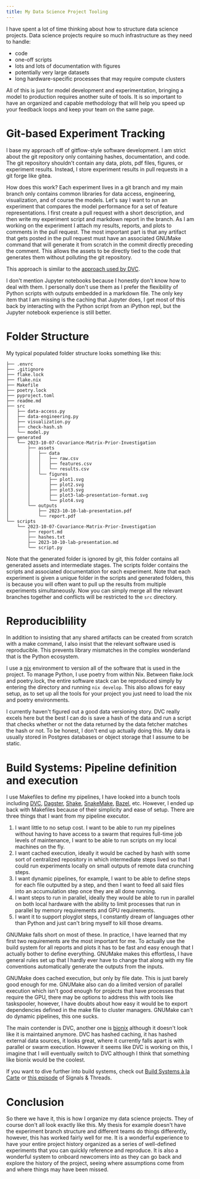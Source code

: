```yaml
---
title: My Data Science Project Tooling
---
```


I have spent a lot of time thinking about how to structure data science projects.
Data science projects require so much infrastructure as they need to handle:

- code
- one-off scripts
- lots and lots of documentation with figures
- potentially very large datasets
- long hardware-specific processes that may require compute clusters

All of this is just for model development and experimentation, bringing a model to production requires another suite of tools.
It is so important to have an organized and capable methodology that will help you speed up your feedback loops and keep your team on the same page.

# Git-based Experiment Tracking

I base my approach off of gitflow-style software development.
I am strict about the git repository only containing hashes, documentation, and code.
The git repository shouldn't contain any data, plots, pdf files, figures, or experiment results.
Instead, I store experiment results in pull requests in a git forge like gitea.

How does this work? Each experiment lives in a git branch and my main branch only contains common libraries for data access, engineering, visualization, and of course the models.
Let's say I want to run an experiment that compares the model performance for a set of feature representations.
I first create a pull request with a short description, and then write my experiment script and markdown report in the branch.
As I am working on the experiment I attach my results, reports, and plots to comments in the pull request.
The most important part is that any artifact that gets posted in the pull request must have an associated GNUMake command that will generate it from scratch in the commit directly preceding the comment.
This allows the assets to be directly tied to the code that generates them without polluting the git repository.

This approach is similar to the [approach used by DVC](https://dvc.org/doc/start/experiments/experiment-tracking).

I don't mention Jupyter notebooks because I honestly don't know how to deal with them.
I personally don't use them as I prefer the flexibility of Python scripts with outputs embedded in a markdown file.
The only key item that I am missing is the caching that Jupyter does, I get most of this back by interacting with the Python script from an iPython repl, but the Jupyter notebook experience is still better.

# Folder Structure

My typical populated folder structure looks something like this:

```
├── .envrc
├── .gitignore
├── flake.lock
├── flake.nix
├── Makefile
├── poetry.lock
├── pyproject.toml
├── readme.md
├── src
│   ├── data-access.py
│   ├── data-engineering.py
│   ├── visualization.py
│   ├── check-hash.sh
│   └── model.py
├── generated
│   └── 2023-10-07-Covariance-Matrix-Prior-Investigation
│       ├── assets
│       │   ├── data
│       │   │   ├── raw.csv
│       │   │   ├── features.csv
│       │   │   └── results.csv
│       │   └── figures
│       │       ├── plot1.svg
│       │       ├── plot2.svg
│       │       ├── plot3.svg
│       │       ├── plot3-lab-presentation-format.svg
│       │       └── plot4.svg
│       └── outputs
│           ├── 2023-10-10-lab-presentation.pdf
│           └── report.pdf
└── scripts
    └── 2023-10-07-Covariance-Matrix-Prior-Investigation
        ├── report.md
        ├── hashes.txt
        ├── 2023-10-10-lab-presentation.md
        └── script.py
```

Note that the generated folder is ignored by git, this folder contains all generated assets and intermediate stages.
The scripts folder contains the scripts and associated documentation for each experiment.
Note that each experiment is given a unique folder in the scripts and generated folders, this is because you will often want to pull up the results from multiple experiments simultaneously.
Now you can simply merge all the relevant branches together and conflicts will be restricted to the `src` directory.

# Reproduciblility

In addition to insisting that any shared artifacts can be created from scratch with a make command, I also insist that the relevant software used is reproducible.
This prevents library mismatches in the complex wonderland that is the Python ecosystem.

I use a [nix](https://nixos.org/) environment to version all of the software that is used in the project.
To manage Python, I use poetry from within Nix.
Between flake.lock and poetry.lock, the entire software stack can be reproduced simply by entering the directory and running `nix develop`.
This also allows for easy setup, as to set up all the tools for your project you just need to load the nix and poetry environments.

I currently haven't figured out a good data versioning story.
DVC really excels here but the best I can do is save a hash of the data and run a script that checks whether or not the data returned by the data fetcher matches the hash or not.
To be honest, I don't end up actually doing this. My data is usually stored in Postgres databases or object storage that I assume to be static.

# Build Systems: Pipeline definition and execution

I use Makefiles to define my pipelines, I have looked into a bunch tools including [DVC](https://dvc.org/), [Dagster](https://dagster.io/), [Shake](https://hackage.haskell.org/package/shake), [SnakeMake](https://snakemake.readthedocs.io/en/stable/), [Bazel](https://bazel.build/), etc.
However, I ended up back with Makefiles because of their simplicity and ease of setup.
There are three things that I want from my pipeline executor.

1. I want little to no setup cost.
  I want to be able to run my pipelines without having to have access to a swarm that requires full-time job levels of maintenance, I want to be able to run scripts on my local machines on the fly.
2. I want cached execution, ideally it would be cached by hash with some sort of centralized repository in which intermediate steps lived so that I could run experiments locally on small outputs of remote data crunching steps.
3. I want dynamic pipelines, for example, I want to be able to define steps for each file outputted by a step, and then I want to feed all said files into an accumulation step once they are all done running.
4. I want steps to run in parallel, ideally they would be able to run in parallel on both local hardware with the ability to limit processes that run in parallel by memory requirements and GPU requirements.
5. I want it to support ployglot steps, I constantly dream of languages other than Python and just can't bring myself to kill those dreams.

GNUMake falls short on most of these.
In practice, I have learned that my first two requirements are the most important for me.
To actually use the build system for all reports and plots it has to be fast and easy enough that I actually bother to define everything.
GNUMake makes this effortless, I have general rules set up that I hardly ever have to change that along with my file conventions automatically generate the outputs from the inputs.

GNUMake does cached execution, but only by file date. This is just barely good enough for me.
GNUMake also can do a limited version of parallel execution which isn't good enough for projects that have processes that require the GPU, there may be options to address this with tools like taskspooler, however, I have doubts about how easy it would be to export dependencies defined in the make file to cluster managers.
GNUMake can't do dynamic pipelines, this one sucks.

The main contender is DVC, another one is [bionix](https://github.com/PapenfussLab/bionix) although it doesn't look like it is maintained anymore.
DVC has hashed caching, it has hashed external data sources, it looks great, where it currently falls apart is with parallel or swarm execution.
However it seems like DVC is working on this, I imagine that I will eventually switch to DVC although I think that something like bionix would be the coolest.

If you want to dive further into build systems, check out [Build Systems à la Carte](https://www.microsoft.com/en-us/research/uploads/prod/2018/03/build-systems.pdf) or [this episode](https://signalsandthreads.com/build-systems/) of Signals & Threads.

# Conclusion

So there we have it, this is how I organize my data science projects.
They of course don't all look exactly like this.
My thesis for example doesn't have the experiment branch structure and different teams do things differently, however, this has worked fairly well for me.
It is a wonderful experience to have your entire project history organized as a series of well-defined experiments that you can quickly reference and reproduce.
It is also a wonderful system to onboard newcomers into as they can go back and explore the history of the project, seeing where assumptions come from and where things may have been missed.
